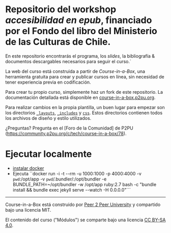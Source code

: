 

# Repositorio del workshop *accesibilidad en epub*, financiado por el Fondo del libro del Ministerio de las Culturas de Chile.

En este repositorio encontrarás el programa, los *slides*, la bibliografía & documentos descargables necesarios para seguir el curso.`


La web del curso está construida a partir de _Course-in-a-Box_,  una herramienta gratuita para crear y publicar cursos en línea, sin necesidad de tener experiencia previa en codificación. 

Para crear tu propio curso, simplemente haz un fork de este repositorio. La documentación detallada está disponible en [course-in-a-box.p2pu.org](https://course-in-a-box.p2pu.org).

Para realizar cambios en la propia plantilla, un buen lugar para empezar son los directorios [`_layouts`](/_layouts), [`_includes`](/_includes) y [`css`](/css). Estos directorios contienen todos los archivos de diseño y estilo utilizados.

¿Preguntas? Pregunta en el [Foro de la Comunidad] de P2PU (https://community.p2pu.org/c/tech/course-in-a-box/78).

# Ejecutar localmente
- [instalar docker](https://docs.docker.com/engine/install/) 
- Ejecuta ``docker run -i -t --rm -u 1000:1000 -p 4000:4000 -v `pwd`:/opt/app -v `pwd`/.bundler/:/opt/bundler -e BUNDLE_PATH=~/opt/bundler -w /opt/app ruby:2.7 bash -c "bundle install && bundle exec jekyll serve --watch -H 0.0.0.0"```

---
Course-in-a-Box está construido por [Peer 2 Peer University](https://www.p2pu.org) y compartido bajo una licencia MIT.

El contenido del curso ("Módulos") se comparte bajo una licencia [CC BY-SA 4.0](https://creativecommons.org/licenses/by-sa/4.0/).
